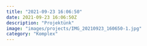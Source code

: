 ```yaml
---
title: "2021-09-23 16:06:50"
date: 2021-09-23 16:06:50Z
description: "Projektünk"
image: "images/projects/IMG_20210923_160650-1.jpg"
category: "Komplex"
---
```

